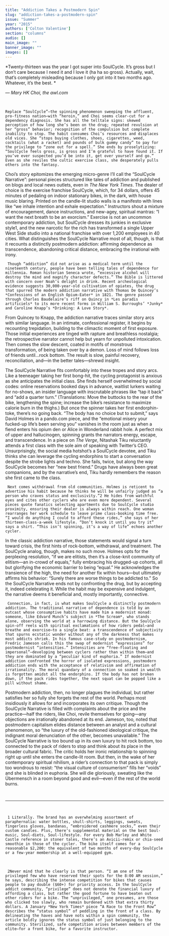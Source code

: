 ```yaml
---
title: "Addiction Takes a Postmodern Spin"
slug: "addiction-takes-a-postmodern-spin"
issue: "Summer"
year: "2015"
authors: ['Colton Valentine']
section: "columns"
audio: []
main_image: ""
banner_image: ""
images: []
---
```

   *Twenty-thirteen was the year I got super into SoulCycle. It’s gross but I don’t care because I need it and I love it (ha ha so gross). Actually, wait, that’s completely misleading because I only got into it two months ago. Whatever, it’s the best. *

 *— Mary HK Choi, the awl.com*

  

    Replace “SoulCycle”—the spinning phenomenon sweeping the affluent, pro-fitness nation—with “heroin,” and Choi seems clear-cut for a dependency diagnosis. She has all the telltale signs: skewed perception of how long she’s been on the drug; repeated revulsion at her “gross” behavior; recognition of the compulsion but complete inability to stop. The habit consumes Choi’s resources and displaces old vices. She “stops buying clothes, shoes, cigarettes, weed, cocktails (what a racket) and pounds of bulk gummy candy” to pay for the privilege to “zone out for a spell.” She ends by proselytizing: “SoulCycle feels gross, is gross and I’m grateful to have found it. If you’ve ever suspected you’d be into it, get over yourself and go.” Even as she reviles the cultic exercise class, she desperately pulls others into the fantasy.

 Choi’s story epitomizes the emerging micro-genre I’ll call the “SoulCycle Narrative”: personal pieces structured like tales of addiction and published on blogs and local news outlets, even in *The New York Times*. The dealer of choice is the exercise franchise SoulCycle, which, for 34 dollars, offers 45 minutes of pedaling on indoor stationary bikes, in the dark, with house music blaring. Printed on the candle-lit studio walls is a manifesto with lines like “we inhale intention and exhale expectation.” Instructors shout a mixture of encouragement, dance instructions, and new-agey, spiritual mantras: “I want the next breath to be an exorcism.” Exercise is not an uncommon contemporary addiction, but SoulCycle dresses its junkies in exclusive style1, and the new narcotic for the rich has transformed a single Upper West Side studio into a national franchise with over 1,200 employees in 40 cities. What distinguishes the SoulCycle Narrative most of all, though, is that it recounts a distinctly postmodern addiction: affirming dependence as transcendence, abandoning critical distance, embracing the irrational with irony.

     Though “addiction” did not arise as a medical term until the nineteenth century, people have been telling tales of dependence for millennia. Roman historian Seneca wrote, “excessive alcohol will destroy the mind and magnify character defects.” The Bible is littered with concern over Noah’s delight in drink. Recent archeological evidence suggests 30,000-year-old cultivation of opiates, the drug that spurred the modern addiction narrative with Thomas De Quincey’s *Confessions of an English Opium-Eater* in 1821. The genre passed through Charles Baudelaire’s riff on Quincy in *Les paradis artificiels* to its more recent forms in William S. Burroughs’ *Junky* and Caroline Knapp’s *Drinking: A Love Story*.

 From Quincey to Knapp, the addiction narrative traces similar story arcs with similar language. In an intimate, confessional register, it begins by recounting trepidation, building to the climactic moment of first exposure. Those initial experiences are tinged with rapture and breathless nostalgia; the retrospective narrator cannot help but yearn for unpolluted intoxication. Then comes the slow descent, coated in motifs of monstrous transformation, of being taken over by a demon. Loss of mind follows loss of friends until...rock bottom. The result is slow, painful recovery, reconciliation, and—in the better tales—shrewd insight.

 The SoulCycle Narrative fits comfortably into these tropes and story arcs. Like a teeneager taking her first bong-hit, the cycling protagonist is anxious as she anticipates the initial class. She finds herself overwhelmed by social codes: online reservations booked days in advance, waitlist lurkers waiting for no-shows, an insider language with inscrutable phrases like “tap it back” and “add a quarter turn.” (Translations: Move the buttocks to the rear of the bike, lengthening the spine; increase the bike’s resistance to maximize calorie burn in the thighs.) But once the spinner takes her first endorphin-toke, there’s no going back. “The body has no choice but to submit,” says David Holmes in a pando.com piece, and the “emotional misery your fucked-up life’s been serving you” vanishes in the room just as when a fiend enters his opium den or Alice in Wonderland rabbit hole. A perfect mix of upper and hallucinogen, spinning grants the narrators energy, escape, and transcendence. In a piece on *The Verge*, Nitashak Tiku reluctantly attends a first class with the sole aim of speaking with Twitter’s CEO. Unsurprisingly, the social media hotshot’s a SoulCycle devotee, and Tiku thinks she can leverage the cycling endorphins to start a conversation despite the strobe lights and techno. She fails, twice, but along the way SoulCycle becomes her “new best friend.” Drugs have always been great companions, and by the narrative’s end, Tiku hardly remembers the reason she first came to the class.

     Next comes withdrawal from old communities. Holmes is reticent to advertise his habit because he thinks he will be unfairly judged as “a person who craves status and exclusivity.”2 He hides from watchful eyes and cites other cyclers who are even more dependent. Several pieces quote fanatics selecting apartments due to SoulCycle studio proximity, ensuring their dealer is always within reach. One woman rearranges her work schedule to leave prime class-booking time free. “I would do anything I could to afford these rides,” she says of her thirteen-class-a-week lifestyle. “Don’t knock it until you try it” says a shirt. “This isn’t spinning, it’s a way of life” echoes another cycler.

 In the classic addiction narrative, those statements would signal a turn toward crisis, the first hints of rock-bottom, withdrawal, and treatment. The SoulCycle analog, though, makes no such move. Holmes opts for the perplexing resolution, “if we are elitists, then it’s a close-knit community of elitism—an in-crowd of equals,” fully embracing his drugged-up cohorts, all but glorifying the economic barrier to being “equal.” He acknowledges the transience of the high, the need for another fix within hours—but ultimately affirms his behavior: “Surely there are worse things to be addicted to.” So the SoulCycle Narrative ends not by confronting the drug, but by accepting it, indeed celebrating it. While the habit may be expensive and indulgent, the narrative deems it beneficial and, mostly importantly, connective.

     Connection, in fact, is what makes SoulCycle a distinctly postmodern addiction. The traditional narrative of dependence is told by an outcast whose consumptive habits have made him a modernist monad: someone, like Edvard Munch’s subject in *The Scream*, who stands alone, observing the world at a harrowing distance. But the SoulCycle spin-off reels with spiritual exclamations of how riders pedal—and breathe and exorcise—to a single beat: a transcendence of subjectivity that spurns ecstatic wonder without any of the darkness that makes most addicts shriek. In his famous case-study on postmodernism, Fredric Jameson calls this the swap of modernist “expressions” for postmodernist “intensities.” Intensities are “free-floating and impersonal”—developing between cyclers rather than within them—and they are dominated by a “peculiar kind of euphoria.” If modernist addiction confronted the horror of isolated expressions, postmodern addiction ends with the acceptance of relativism and affirmation of irrationality. The moral quandary of a connection so soaked in wealth is forgotten amidst all the endorphins. If the body has not broken down, if the pack rides together, the next squat can be popped like a pill without shame.

 Postmodern addiction, then, no longer plagues the individual, but rather satisfies her so fully she forgets the rest of the world. Perhaps most insidiously it allows for and incorporates its own critique. Though the SoulCycle Narrative is filled with complaints about the price and the practice—half the riders, like Choi, revile themselves for going—any objections are irrationally abandoned at its end. Jameson, too, noted that postmodern capitalism elides distance between an analyst and a cultural phenomenon, so “the luxury of the old-fashioned ideological critique, the indignant moral denunciation of the other, becomes unavailable.” The SoulCycle Narrative is too bound up in its own luxury to hit rock bottom, too connected to the pack of riders to stop and think about its place in the broader cultural fabric. The critic holds her ironic relationship to spinning right up until she enters the candle-lit room. But then, in the wake of her contemporary spiritual nihilism, a rider’s connection to that pack is simply too wondrous to resist: “the visual culture of consumerism” fills her “voids” and she is blinded in euphoria. She will die gloriously, sweating like the Übermensch in a room beyond good and evil—even if the rest of the world burns.

  

 ---

  

     1 Literally. The brand has an overwhelming assortment of paraphernalia: water bottles, skull-shirts, leggings, sweats, fingerless gloves, bandanas, “embroidered cashmere socks,” even their custom candles. Plus, there’s supplemental material on the best Soul-music, Soul-diets, Soul-lifestyle. For every Bob Marley and White Castle reference in stoner tales, there’s an Avicii-remix or chia-seed smoothie in those of the cycler. The bike itself comes for a reasonable $2,200: the equivalent of two months of every-day SoulCycle or a few-year membership at a well-equipped gym. 

  

     2Never mind that he clearly is that person. “I am one of the privileged few who have reserved their spots for the 8:00 AM session,” he says, describing the intense competition for bikes that causes people to pay double ($60+) for priority access. In the SoulCycle addict community, “privilege” does not denote the financial luxury of affording a class, but rather the good fortune to have beaten out other riders for a bike. The “unprivileged,” one presumes, are those who clicked too slowly, who remain burdened with that extra thirty dollars. A January *New York Times* piece “A Race to the Front Row” describes the “status symbol” of peddling in the front of a class. By delineating the haves and have nots within a spin community, the article boldly ignores the status symbol of just belonging to the community. Sterilized, safe competition arises between members of the elite—for a front bike, for a favorite instructor. 

                          